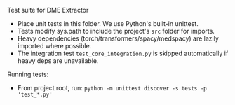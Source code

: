 Test suite for DME Extractor

- Place unit tests in this folder. We use Python's built-in unittest.
- Tests modify sys.path to include the project's `src` folder for imports.
- Heavy dependencies (torch/transformers/spacy/medspacy) are lazily imported where possible.
- The integration test `test_core_integration.py` is skipped automatically if heavy deps are unavailable.

Running tests:
- From project root, run: `python -m unittest discover -s tests -p 'test_*.py'`
